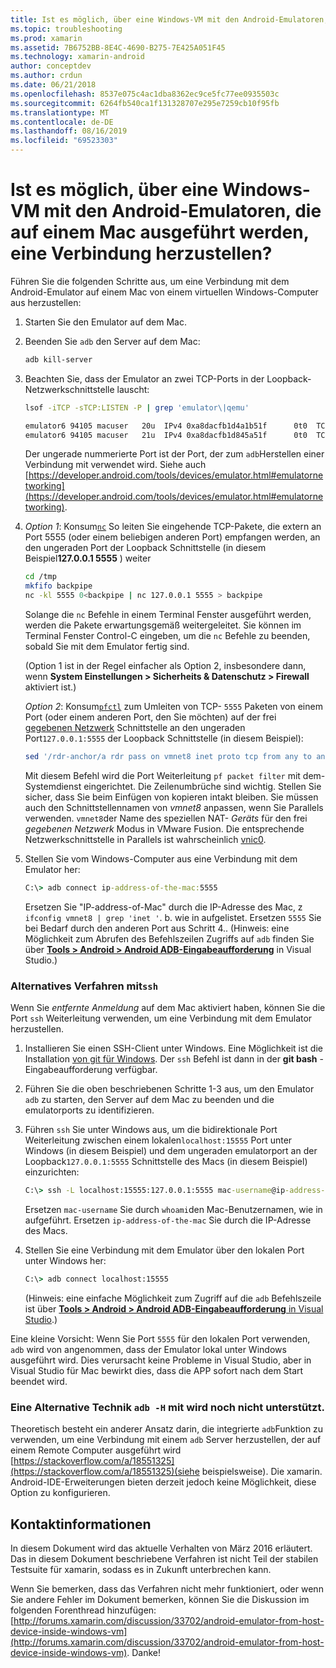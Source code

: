 ```yaml
---
title: Ist es möglich, über eine Windows-VM mit den Android-Emulatoren, die auf einem Mac ausgeführt werden, eine Verbindung herzustellen?
ms.topic: troubleshooting
ms.prod: xamarin
ms.assetid: 7B6752BB-8E4C-4690-B275-7E425A051F45
ms.technology: xamarin-android
author: conceptdev
ms.author: crdun
ms.date: 06/21/2018
ms.openlocfilehash: 8537e075c4ac1dba8362ec9ce5fc77ee0935503c
ms.sourcegitcommit: 6264fb540ca1f131328707e295e7259cb10f95fb
ms.translationtype: MT
ms.contentlocale: de-DE
ms.lasthandoff: 08/16/2019
ms.locfileid: "69523303"
---
```

# <a name="is-it-possible-to-connect-to-android-emulators-running-on-a-mac-from-a-windows-vm"></a>Ist es möglich, über eine Windows-VM mit den Android-Emulatoren, die auf einem Mac ausgeführt werden, eine Verbindung herzustellen?

Führen Sie die folgenden Schritte aus, um eine Verbindung mit dem Android-Emulator auf einem Mac von einem virtuellen Windows-Computer aus herzustellen:

1. Starten Sie den Emulator auf dem Mac.

2. Beenden Sie `adb` den Server auf dem Mac:

    ```bash
    adb kill-server
    ```

3. Beachten Sie, dass der Emulator an zwei TCP-Ports in der Loopback-Netzwerkschnittstelle lauscht:

    ```bash
    lsof -iTCP -sTCP:LISTEN -P | grep 'emulator\|qemu'

    emulator6 94105 macuser   20u  IPv4 0xa8dacfb1d4a1b51f      0t0  TCP localhost:5555 (LISTEN)
    emulator6 94105 macuser   21u  IPv4 0xa8dacfb1d845a51f      0t0  TCP localhost:5554 (LISTEN)
    ```

    Der ungerade nummerierte Port ist der Port, der zum `adb`Herstellen einer Verbindung mit verwendet wird. Siehe auch [https://developer.android.com/tools/devices/emulator.html#emulatornetworking](https://developer.android.com/tools/devices/emulator.html#emulatornetworking).

4. _Option 1_: Konsum[`nc`](https://developer.apple.com/library/mac/documentation/Darwin/Reference/ManPages/man1/nc.1.html)
    So leiten Sie eingehende TCP-Pakete, die extern an Port 5555 (oder einem beliebigen anderen Port) empfangen werden, an den ungeraden Port der Loopback Schnittstelle (in diesem Beispiel**127.0.0.1 5555** ) weiter

    ```bash
    cd /tmp
    mkfifo backpipe
    nc -kl 5555 0<backpipe | nc 127.0.0.1 5555 > backpipe
    ```

    Solange die `nc` Befehle in einem Terminal Fenster ausgeführt werden, werden die Pakete erwartungsgemäß weitergeleitet. Sie können im Terminal Fenster Control-C eingeben, um die `nc` Befehle zu beenden, sobald Sie mit dem Emulator fertig sind.

    (Option 1 ist in der Regel einfacher als Option 2, insbesondere dann, wenn **System Einstellungen > Sicherheits & Datenschutz > Firewall** aktiviert ist.) 

    _Option 2_: Konsum[`pfctl`](https://developer.apple.com/library/mac/documentation/Darwin/Reference/ManPages/man8/pfctl.8.html)
    zum Umleiten von TCP- `5555` Paketen von einem Port (oder einem anderen Port, den Sie möchten) auf der frei [gegebenen Netzwerk](http://kb.parallels.com/en/4948) Schnittstelle an den ungeraden Port`127.0.0.1:5555` der Loopback Schnittstelle (in diesem Beispiel):

    ```bash
    sed '/rdr-anchor/a rdr pass on vmnet8 inet proto tcp from any to any port 5555 -> 127.0.0.1 port 5555' /etc/pf.conf | sudo pfctl -ef -
    ```

    Mit diesem Befehl wird die Port Weiterleitung `pf packet filter` mit dem-Systemdienst eingerichtet. Die Zeilenumbrüche sind wichtig. Stellen Sie sicher, dass Sie beim Einfügen von kopieren intakt bleiben. Sie müssen auch den Schnittstellennamen von *vmnet8* anpassen, wenn Sie Parallels verwenden. `vmnet8`der Name des speziellen NAT- *Geräts* für den frei *gegebenen Netzwerk* Modus in VMware Fusion. Die entsprechende Netzwerkschnittstelle in Parallels ist wahrscheinlich [vnic0](http://download.parallels.com/doc/psbm/en/Parallels_Server_Bare_Metal_Users_Guide/29258.htm).

5. Stellen Sie vom Windows-Computer aus eine Verbindung mit dem Emulator her:

    ```cmd
    C:\> adb connect ip-address-of-the-mac:5555
    ```

    Ersetzen Sie "IP-address-of-Mac" durch die IP-Adresse des Mac, z `ifconfig vmnet8 | grep 'inet '`. b. wie in aufgelistet. Ersetzen `5555` Sie bei Bedarf durch den anderen Port aus Schritt 4.\. (Hinweis: eine Möglichkeit zum Abrufen des Befehlszeilen Zugriffs auf `adb` finden Sie über [**Tools > Android > Android ADB-Eingabeaufforderung**](~/cross-platform/troubleshooting/questions/version-logs.md#adb-logcat) in Visual Studio.)

### <a name="alternate-technique-using-ssh"></a>Alternatives Verfahren mit`ssh`

Wenn Sie _entfernte Anmeldung_ auf dem Mac aktiviert haben, können Sie die Port `ssh` Weiterleitung verwenden, um eine Verbindung mit dem Emulator herzustellen.

1. Installieren Sie einen SSH-Client unter Windows. Eine Möglichkeit ist die Installation [von git für Windows](https://git-for-windows.github.io/). Der `ssh` Befehl ist dann in der **git bash** -Eingabeaufforderung verfügbar.

2. Führen Sie die oben beschriebenen Schritte 1-3 aus, um den Emulator `adb` zu starten, den Server auf dem Mac zu beenden und die emulatorports zu identifizieren.

3. Führen `ssh` Sie unter Windows aus, um die bidirektionale Port Weiterleitung zwischen einem lokalen`localhost:15555` Port unter Windows (in diesem Beispiel) und dem ungeraden emulatorport an der Loopback`127.0.0.1:5555` Schnittstelle des Macs (in diesem Beispiel) einzurichten:

    ```cmd 
    C:\> ssh -L localhost:15555:127.0.0.1:5555 mac-username@ip-address-of-the-mac
    ```

    Ersetzen `mac-username` Sie durch `whoami`den Mac-Benutzernamen, wie in aufgeführt. Ersetzen `ip-address-of-the-mac` Sie durch die IP-Adresse des Macs.

4. Stellen Sie eine Verbindung mit dem Emulator über den lokalen Port unter Windows her:

    ```cmd
    C:\> adb connect localhost:15555
    ```

    (Hinweis: eine einfache Möglichkeit zum Zugriff auf die `adb` Befehlszeile ist über [ **Tools > Android > Android ADB-Eingabeaufforderung** in Visual Studio](~/cross-platform/troubleshooting/questions/version-logs.md#adb-logcat).)

Eine kleine Vorsicht: Wenn Sie Port `5555` für den lokalen Port verwenden, `adb` wird von angenommen, dass der Emulator lokal unter Windows ausgeführt wird. Dies verursacht keine Probleme in Visual Studio, aber in Visual Studio für Mac bewirkt dies, dass die APP sofort nach dem Start beendet wird.

### <a name="alternate-technique-using-adb--h-is-not-yet-supported"></a>Eine Alternative Technik `adb -H` mit wird noch nicht unterstützt.

Theoretisch besteht ein anderer Ansatz darin, die integrierte `adb`Funktion zu verwenden, um eine Verbindung mit einem `adb` Server herzustellen, der auf einem Remote Computer ausgeführt wird [https://stackoverflow.com/a/18551325](https://stackoverflow.com/a/18551325)(siehe beispielsweise).
Die xamarin. Android-IDE-Erweiterungen bieten derzeit jedoch keine Möglichkeit, diese Option zu konfigurieren.

## <a name="contact-information"></a>Kontaktinformationen

In diesem Dokument wird das aktuelle Verhalten von März 2016 erläutert. Das in diesem Dokument beschriebene Verfahren ist nicht Teil der stabilen Testsuite für xamarin, sodass es in Zukunft unterbrechen kann.

Wenn Sie bemerken, dass das Verfahren nicht mehr funktioniert, oder wenn Sie andere Fehler im Dokument bemerken, können Sie die Diskussion im folgenden Forenthread hinzufügen: [http://forums.xamarin.com/discussion/33702/android-emulator-from-host-device-inside-windows-vm](http://forums.xamarin.com/discussion/33702/android-emulator-from-host-device-inside-windows-vm).
Danke!

